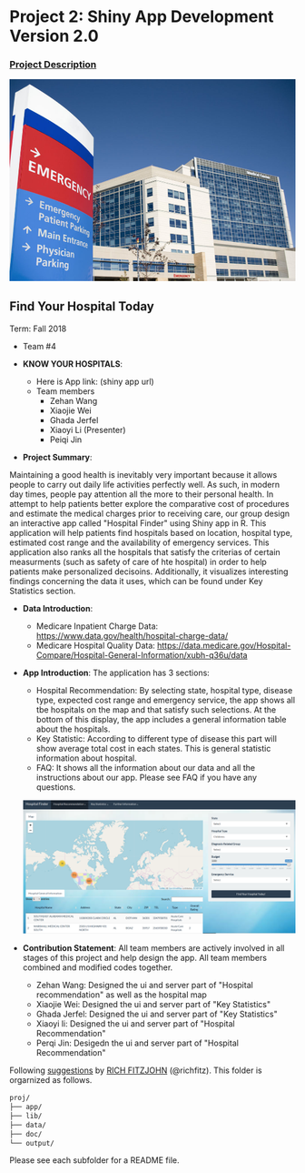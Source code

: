 # Project 2: Shiny App Development Version 2.0

### [Project Description](doc/project2_desc.md)

![screenshot](doc/Hospital.jpg)

## Find Your Hospital Today
Term: Fall 2018

+ Team #4
+ **KNOW YOUR HOSPITALS**: 
	+ Here is App link: (shiny app url)
 	+ Team members
		+ Zehan Wang
		+ Xiaojie Wei
		+ Ghada Jerfel
		+ Xiaoyi Li (Presenter)
		+ Peiqi Jin

+ **Project Summary**: 

Maintaining a good health is inevitably very important because it allows people to carry out daily life activities perfectly well. As such, in modern day times, people pay attention all the more to their personal health.
In attempt to help patients better explore the comparative cost of procedures and estimate the medical charges prior to receiving care, our group design an interactive app called "Hospital Finder" using Shiny app in R. This application will help patients find hospitals based on location, hospital type, estimated cost range and the availability of emergency services. This application also ranks all the hospitals that satisfy the criterias of certain measurments (such as safety of care of hte hospital) in order to help patients make personalized decisoins. Additionally, it visualizes interesting findings concerning the data it uses, which can be found under Key Statistics section.


+ **Data Introduction**: 
	+ Medicare Inpatient Charge Data: https://www.data.gov/health/hospital-charge-data/  
	+ Medicare Hospital Quality Data: https://data.medicare.gov/Hospital-Compare/Hospital-General-Information/xubh-q36u/data

+ **App Introduction**: The application has 3 sections:

	+ Hospital Recommendation: By selecting state, hospital type, disease type, expected cost range and emergency service, the app shows all tbe hospitals on the map and that satisfy such selections. At the bottom of this display, the app includes a  general information table about the hospitals.
	+ Key Statistic: According to different type of disease this part will show average total cost in each states. This is general statistic information about hospital.
	+ FAQ: It shows all the information about our data and all the instructions about our app. Please see FAQ if you have any questions.
	
	![screenshot](doc/abc.png)


+ **Contribution Statement**: 
All team members are actively involved in all stages of this project and help design the app. All team members combined and modified codes together.
  + Zehan Wang: Designed the ui and server part of "Hospital recommendation" as well as the hospital map
  + Xiaojie Wei: Designed the ui and server part of "Key Statistics"
  + Ghada Jerfel: Designed the ui and server part of "Key Statistics"
  + Xiaoyi li: Designed the ui and server part of "Hospital Recommendation"
  + Perqi Jin: Desigedn the ui and server part of "Hospital Recommendation"







Following [suggestions](http://nicercode.github.io/blog/2013-04-05-projects/) by [RICH FITZJOHN](http://nicercode.github.io/about/#Team) (@richfitz). This folder is orgarnized as follows.

```
proj/
├── app/
├── lib/
├── data/
├── doc/
└── output/
```

Please see each subfolder for a README file.

